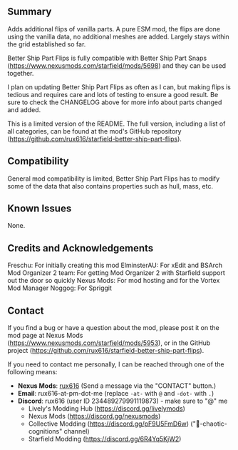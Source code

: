 Summary
-------
Adds additional flips of vanilla parts. A pure ESM mod, the flips are done using the vanilla data, no additional meshes are added. Largely stays within the grid established so far.

Better Ship Part Flips is fully compatible with Better Ship Part Snaps (https://www.nexusmods.com/starfield/mods/5698) and they can be used together.

I plan on updating Better Ship Part Flips as often as I can, but making flips is tedious and requires care and lots of testing to ensure a good result. Be sure to check the CHANGELOG above for more info about parts changed and added.

This is a limited version of the README. The full version, including a list of all categories, can be found at the mod's GitHub repository (https://github.com/rux616/starfield-better-ship-part-flips).

Compatibility
-------------
General mod compatibility is limited, Better Ship Part Flips has to modify some of the data that also contains properties such as hull, mass, etc.

Known Issues
------------
None.

Credits and Acknowledgements
----------------------------
Freschu: For initially creating this mod
ElminsterAU: For xEdit and BSArch
Mod Organizer 2 team: For getting Mod Organizer 2 with Starfield support out the door so quickly
Nexus Mods: For mod hosting and for the Vortex Mod Manager
Noggog: For Spriggit


Contact
-------
If you find a bug or have a question about the mod, please post it on the mod page at Nexus Mods (https://www.nexusmods.com/starfield/mods/5953), or in the GitHub project (https://github.com/rux616/starfield-better-ship-part-flips).

If you need to contact me personally, I can be reached through one of the following means:
- **Nexus Mods**: [rux616](https://www.nexusmods.com/users/124191) (Send a message via the "CONTACT" button.)
- **Email**: rux616-at-pm-dot-me (replace `-at-` with `@` and `-dot-` with `.`)
- **Discord**: rux616 (user ID 234489279991119873) - make sure to "@" me
    - Lively's Modding Hub (https://discord.gg/livelymods)
    - Nexus Mods (https://discord.gg/nexusmods)
    - Collective Modding (https://discord.gg/pF9U5FmD6w) ("🔧-chaotic-cognitions" channel)
    - Starfield Modding (https://discord.gg/6R4Yq5KjW2)
